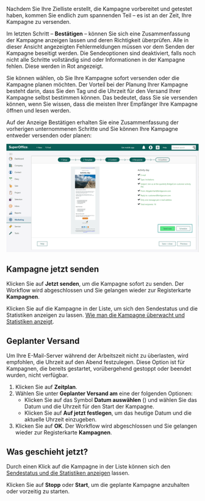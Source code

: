 <!-- markdownlint-disable-file MD041 -->
Nachdem Sie Ihre Zielliste erstellt, die Kampagne vorbereitet und getestet haben, kommen Sie endlich zum spannenden Teil – es ist an der Zeit, Ihre Kampagne zu versenden.

Im letzten Schritt – **Bestätigen** – können Sie sich eine Zusammenfassung der Kampagne anzeigen lassen und deren Richtigkeit überprüfen. Alle in dieser Ansicht angezeigten Fehlermeldungen müssen vor dem Senden der Kampagne beseitigt werden. Die Sendeoptionen sind deaktiviert, falls noch nicht alle Schritte vollständig sind oder Informationen in der Kampagne fehlen. Diese werden in Rot angezeigt.

Sie können wählen, ob Sie Ihre Kampagne sofort versenden oder die Kampagne planen möchten. Der Vorteil bei der Planung Ihrer Kampagne besteht darin, dass Sie den Tag und die Uhrzeit für den Versand Ihrer Kampagne selbst bestimmen können. Das bedeutet, dass Sie sie versenden können, wenn Sie wissen, dass die meisten Ihrer Empfänger Ihre Kampagne öffnen und lesen werden.

Auf der Anzeige Bestätigen erhalten Sie eine Zusammenfassung der vorherigen unternommenen Schritte und Sie können Ihre Kampagne entweder versenden oder planen:

![Auf der Anzeige Bestätigen erhalten Sie eine Zusammenfassung der vorherigen unternommenen Schritte und Sie können Ihre Kampagne entweder versenden oder planen -screenshot][img4]

## Kampagne jetzt senden

Klicken Sie auf **Jetzt senden**, um die Kampagne sofort zu senden. Der Workflow wird abgeschlossen und Sie gelangen wieder zur Registerkarte **Kampagnen**.

Klicken Sie auf die Kampagne in der Liste, um sich den Sendestatus und die Statistiken anzeigen zu lassen. [Wie man die Kampagne überwacht und Statistiken anzeigt][1].

## Geplanter Versand

Um Ihre E-Mail-Server während der Arbeitszeit nicht zu überlasten, wird empfohlen, die Uhrzeit auf den Abend festzulegen. Diese Option ist für Kampagnen, die bereits gestartet, vorübergehend gestoppt oder beendet wurden, nicht verfügbar.

1. Klicken Sie auf **Zeitplan**.
2. Wählen Sie unter **Geplanter Versand am** eine der folgenden Optionen:
    * Klicken Sie auf das Symbol **Datum auswählen** (<i class="ph ph-calendar-blank" aria-hidden="true"></i>) und wählen Sie das Datum und die Uhrzeit für den Start der Kampagne.
    * Klicken Sie auf **Auf jetzt festlegen**, um das heutige Datum und die aktuelle Uhrzeit einzugeben.
3. Klicken Sie auf **OK**. Der Workflow wird abgeschlossen und Sie gelangen wieder zur Registerkarte **Kampagnen**.

## Was geschieht jetzt?

Durch einen Klick auf die Kampagne in der Liste können sich den [Sendestatus und die Statistiken anzeigen][1] lassen.

Klicken Sie auf **Stopp** oder **Start**, um die geplante Kampagne anzuhalten oder vorzeitig zu starten.

<!-- Referenced links -->
[1]: ../../view-statistics.md

<!-- Referenced images -->
[img4]: ../../../../../../media/loc/en/marketing/send-or-schedule.png
